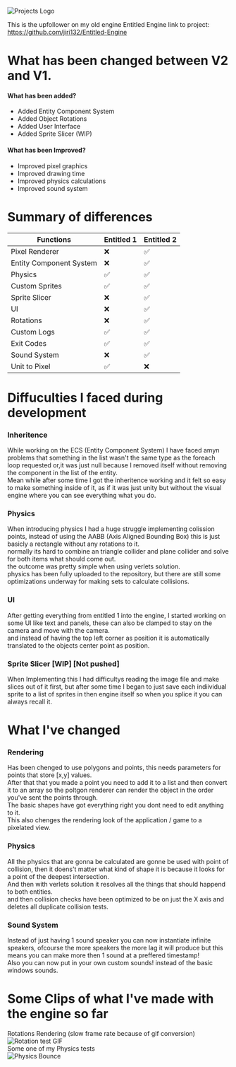 ![Projects Logo](http://jiri.dscloud.me/GIT_README/EntitledEngine2/_EE2.png)<br>

This is the upfollower on my old engine Entitled Engine link to project: https://github.com/jiri132/Entitled-Engine <br>

# What has been changed between V2 and V1.<br>
#### What has been added? <br>
- Added Entity Component System <br>
- Added Object Rotations <br>
- Added User Interface <br>
- Added Sprite Slicer (WIP)<br>


#### What has been Improved?<br>
- Improved pixel graphics <br>
- Improved drawing time <br>
- Improved physics calculations <br>
- Improved sound system <br> 

# Summary of differences

| Functions | Entitled 1 | Entitled 2 |
| --- | --- | --- |
| Pixel Renderer | ❌ | ✅ |
| Entity Component System | ❌ | ✅ |
| Physics | ✅ | ✅ |
| Custom Sprites | ✅ | ✅ |
| Sprite Slicer | ❌ | ✅ |
| UI | ❌ | ✅ |
| Rotations | ❌ | ✅ |
| Custom Logs | ✅ | ✅ |
| Exit Codes | ✅ | ✅ |
| Sound System | ❌ | ✅ |
| Unit to Pixel | ✅ | ❌ |

# Diffuculties I faced during development
### Inheritence 
While working on the ECS (Entity Component System) I have faced amyn problems that something in the list wasn't the same type as the foreach loop requested or,it was just null because I removed itself without removing the component in the list of the entity.<br>
Mean while after some time I got the inheritence working and it felt so easy to make something inside of it, as if it was just unity but without the visual engine where you can see everything what you do.<br>

### Physics
When introducing physics I had a huge struggle implementing colission points, instead of using the AABB (Axis Aligned Bounding Box) this is just basicly a rectangle without any rotations to it.<br>
normally its hard to combine an triangle collider and plane collider and solve for both items what should come out.<br>
the outcome was pretty simple when using verlets solution.<br>
physics has been fully uploaded to the repository, but there are still some optimizations underway for making sets to calculate collisions.<br>

### UI 
After getting everything from entitled 1 into the engine, I started working on some UI like text and panels, these can also be clamped to stay on the camera and move with the camera.<br>
and instead of having the top left corner as position it is automatically translated to the objects center point as position.<br>

### Sprite Slicer [WIP] [Not pushed]
When Implementing this I had difficultys reading the image file and make slices out of it first, but after some time I began to just save each indiividual sprite to a list of sprites in then engine itself so when you splice it you can always recall it.<br>

# What I've changed
### Rendering
Has been chenged to use polygons and points, this needs parameters for points that store [x,y] values.<br>
After that that you made a point you need to add it to a list and then convert it to an array so the poltgon renderer can render the object in the order you've sent the points through.<br>
The basic shapes have got everything right you dont need to edit anything to it.<br>
This also chenges the rendering look of the application / game to a pixelated view.<br>

### Physics
All the physics that are gonna be calculated are gonne be used with point of collision, then it doens't matter what kind of shape it is because it looks for a point of the deepest intersection.<br>
And then with verlets solution it resolves all the things that should happend to both entities.<br>
and then collision checks have been optimized to be on just the X axis and deletes all duplicate collision tests.<br>

### Sound System
Instead of just having 1 sound speaker you can now instantiate infinite speakers, ofcourse the more speakers the more lag it will produce but this means you can make more then 1 sound at a preffered timestamp!<br>
Also you can now put in your own custom sounds! instead of the basic windows sounds.

# Some Clips of what I've made with the engine so far
Rotations Rendering (slow frame rate because of gif conversion)<br>
![Rotation test GIF](http://jiri.dscloud.me/Non-Active-Websites/GIT_README/EntitledEngine2/Rotation.gif)<br>
Some one of my Physics tests<br>
![Physics Bounce](https://user-images.githubusercontent.com/76393975/178001249-c48a477b-4dd2-45ca-9ca0-00fba1ff11cc.gif)


